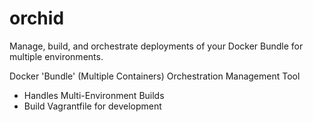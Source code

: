 orchid
======

Manage, build, and orchestrate deployments of your Docker Bundle for multiple environments.

Docker 'Bundle' (Multiple Containers) Orchestration Management Tool

- Handles Multi-Environment Builds
- Build Vagrantfile for development
